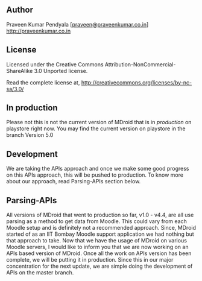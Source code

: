 Author
----------------------
Praveen Kumar Pendyala [praveen@praveenkumar.co.in] <br>
http://praveenkumar.co.in


License
----------------------
Licensed under the Creative Commons Attribution-NonCommercial-ShareAlike 3.0 
Unported license.

Read the complete license at,
http://creativecommons.org/licenses/by-nc-sa/3.0/


In production
----------------------
Please not this is not the current version of MDroid that is in *production* on
playstore right now. You may find the current version on playstore in the branch
Version 5.0


Development
----------------------
We are taking the APIs approach and once we make some good progress 
on this APIs approach, this will be pushed to production. To know more about our
approach, read Parsing-APIs section below.


Parsing-APIs
-----------------------
All versions of MDroid that went to production so far, v1.0 - v4.4, are all use
parsing as a method to get data from Moodle. This could vary from each Moodle 
setup and is definitely not a recommended approach. Since, MDroid started of as
an IIT Bombay Moodle support application we had nothing but that approach to take.
Now that we have the usage of MDroid on various Moodle servers, I would like to
inform you that we are now working on an APIs based version of MDroid. Once all
the work on APIs version has been complete, we will be putting it in production.
Since this in our major concentration for the next update, we are simple doing 
the development of APIs on the master branch.

